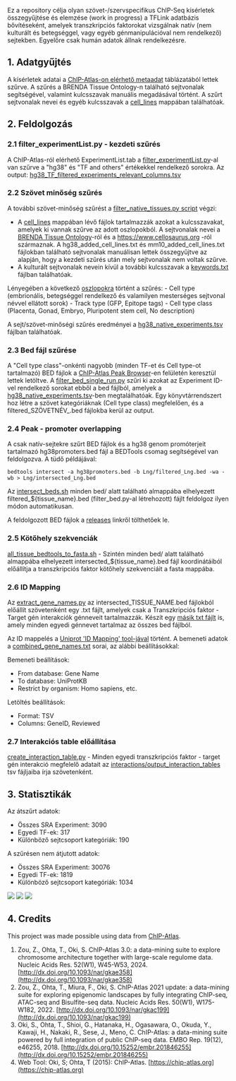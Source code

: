 Ez a repository célja olyan szövet-/szervspecifikus ChIP-Seq kísérletek összegyűjtése és elemzése (work in progress) a TFLink adatbázis bővítéseként, amelyek transzkripciós faktorokat vizsgálnak natív (nem kulturált és betegséggel, vagy egyéb génmanipulációval nem rendelkező) sejtekben. Egyelőre csak humán adatok állnak rendelkezésre.

## 1. Adatgyűjtés
A kísérletek adatai a [ChIP-Atlas-on elérhető metaadat](https://github.com/inutano/chip-atlas/wiki#tables-summarizing-metadata-and-files) táblázatából lettek szűrve. A szűrés a BRENDA Tissue Ontology-n található sejtvonalak segítségével, valamint kulcsszavak manuális megadásával történt. A szűrt sejtvonalak nevei és egyéb kulcsszavak a [cell_lines](https://github.com/kadan02/native_tissue_chip-seq_experiments/tree/master/cell_lines) mappában találhatóak. 

## 2. Feldolgozás

### 2.1 filter_experimentList.py - kezdeti szűrés
A ChIP-Atlas-ról elérhető ExperimentList.tab a [filter_experimentList.py](https://github.com/kadan02/native_tissue_chip-seq_experiments/blob/master/filter_experimentList.py)-al van szűrve a "hg38" és "TF and others" értékekkel rendelkező sorokra. Az output: [hg38_TF_filtered_experiments_relevant_columns.tsv](https://github.com/kadan02/native_tissue_chip-seq_experiments/blob/master/tsv/hg38_TF_filtered_experiments_relevant_columns.tsv)

### 2.2 Szövet minőség szűrés
 A további szövet-minőség szűrést a [filter_native_tissues.py script](https://github.com/kadan02/native_tissue_chip-seq_experiments/blob/master/filter_native_tissues.py) végzi:
   - A [cell_lines](https://github.com/kadan02/native_tissue_chip-seq_experiments/tree/master/cell_lines) mappában lévő fájlok tartalmazzák azokat a kulcsszavakat, amelyek ki vannak szűrve az adott oszlopokból. A sejtvonalak nevei a [BRENDA Tissue Ontology](https://www.ebi.ac.uk/ols4/ontologies/bto)-ról és a https://www.cellosaurus.org -ról származnak. A hg38_added_cell_lines.txt és mm10_added_cell_lines.txt fájlokban található sejtvonalak manuálisan lettek összegyűjtve az alapján, hogy a kezdeti szűrés után mely sejtvonalak nem voltak szűrve. 
   - A kulturált sejtvonalak nevein kívül a további kulcsszavak a [keywords.txt](https://github.com/kadan02/native_tissue_chip-seq_experiments/blob/master/cell_lines/keywords.txt) fájlban találhatóak.
  
   Lényegében a következő [oszlopokra](https://github.com/inutano/chip-atlas/wiki#tables-summarizing-metadata-and-files) történt a szűrés:
    - Cell type (embrionális, betegséggel rendelkező és valamilyen mesterséges sejtvonal névvel ellátott sorok)
    - Track type (GFP, Epitope tags)
    - Cell type class (Placenta, Gonad, Embryo, Pluripotent stem cell, No description)

A sejt/szövet-minőségi szűrés eredményei a [hg38_native_experiments.tsv](https://github.com/kadan02/native_tissue_chip-seq_experiments/blob/master/tsv/hg38_native_experiments.tsv) fájlban találhatóak.

### 2.3 Bed fájl szűrése
A "Cell type class"-onkénti nagyobb (minden TF-et és Cell type-ot tartalmazó) BED fájlok a [ChIP-Atlas Peak Browser](https://chip-atlas.org/peak_browser)-en felületén keresztül lettek letöltve. A [filter_bed_single_run.py](https://github.com/kadan02/native_tissue_chip-seq_experiments/blob/master/filter_bed.py) szűri ki azokat az Experiment ID-vel rendelkező sorokat ebből a bed fájlból, amelyek a [hg38_native_experiments.tsv](https://github.com/kadan02/native_tissue_chip-seq_experiments/blob/master/tsv/hg38_native_experiments.tsv)-ben megtalálhatóak. Egy könyvtárrendszert hoz létre a szövet kategóriáknak (Cell type class) megfelelően, és a filtered_SZÖVETNÉV_.bed fájlokba kerül az output.

### 2.4 Peak - promoter overlapping
A csak natív-sejtekre szűrt BED fájlok és a hg38 genom promóterjeit tartalmazó hg38promoters.bed fájl a BEDTools csomag segítségével van feldolgozva.
A tüdő példájával:
```
bedtools intersect -a hg38promoters.bed -b Lng/filtered_Lng.bed -wa -wb > Lng/intersected_Lng.bed
```
Az [intersect_beds.sh](https://github.com/kadan02/native_tissue_chip-seq_experiments/blob/master/intersect_beds.sh) minden bed/ alatt található almappába elhelyezett filtered_${tissue_name}.bed (filter_bed.py-al létrehozott) fájlt feldolgoz ilyen módon automatikusan.

A feldolgozott BED fájlok a [releases](https://github.com/kadan02/native_tissue_chip-seq_experiments/releases) linkről tölthetőek le.

### 2.5 Kötőhely szekvenciák

[all_tissue_bedtools_to_fasta.sh](https://github.com/kadan02/NativeTissueChIP/blob/master/all_tissue_bedtools_to_fasta.sh) - Szintén minden bed/ alatt található almappába elhelyezett intersected_${tissue_name}.bed fájl koordinátáiból előállítja a transzkripciós faktor kötőhely szekvenciáit a fasta mappába.

### 2.6 ID Mapping
 Az [extract_gene_names.py](https://github.com/kadan02/NativeTissueChIP/blob/master/extract_gene_names.py) az intersected_TISSUE_NAME.bed fájlokból előállít szövetenként egy .txt fájlt, amelyek csak a Transzkripciós faktor - Target gén interakciók génneveit tartalmazzák. Készít egy [másik txt fájlt](https://github.com/kadan02/NativeTissueChIP/blob/master/interactions/combined_gene_names.txt) is, amely minden egyedi génnevet tartalmaz az összes bed fájlból. 

Az ID mappelés a [Uniprot 'ID Mapping' tool-jával]((https://www.uniprot.org/id-mapping)) történt. A bemeneti adatok a [combined_gene_names.txt](https://github.com/kadan02/NativeTissueChIP/blob/master/interactions/combined_gene_names.txt) sorai, az alábbi beállításokkal:

Bemeneti beállítások:
   - From database: Gene Name 
   - To database: UniProtKB 
   - Restrict by organism: Homo sapiens, etc.

Letöltés beállítások:
   - Format: TSV
   - Columns: GeneID, Reviewed

### 2.7 Interakciós table előállítása
[create_interaction_table.py](https://github.com/kadan02/NativeTissueChIP/blob/master/interactions/create_interaction_table.py) - Minden egyedi transzkripciós faktor - target gén interakció megfelelő adatait az [interactions/output_interaction_tables](https://github.com/kadan02/NativeTissueChIP/tree/master/interactions/output_interaction_tables) tsv fájljaiba írja szövetenként.

## 3. Statisztikák
Az átszűrt adatok:
- Összes SRA Experiment: 3090
- Egyedi TF-ek: 317
- Különböző sejtcsoport kategóriák: 190

A szűrésen nem átjutott adatok:
- Összes SRA Experiment: 30076
- Egyedi TF-ek: 1819
- Különböző sejtcsoport kategóriák: 1034


![](https://github.com/kadan02/native_tissue_chip-seq_experiments/blob/master/figures/figure_tf.png)
![](https://github.com/kadan02/native_tissue_chip-seq_experiments/blob/master/figures/figure_cell_type_class.png)
![](https://github.com/kadan02/native_tissue_chip-seq_experiments/blob/master/figures/figure_cell_type.png)

## 4. Credits
This project was made possible using data from [ChIP-Atlas](https://chip-atlas.org).

1. Zou, Z., Ohta, T., Oki, S. ChIP-Atlas 3.0: a data-mining suite to explore chromosome architecture together with large-scale regulome data. Nucleic Acids Res. 52(W1), W45-W53, 2024. [http://dx.doi.org/10.1093/nar/gkae358](http://dx.doi.org/10.1093/nar/gkae358)
2. Zou, Z., Ohta, T., Miura, F., Oki, S. ChIP-Atlas 2021 update: a data-mining suite for exploring epigenomic landscapes by fully integrating ChIP-seq, ATAC-seq and Bisulfite-seq data. Nucleic Acids Res. 50(W1), W175-W182, 2022. [http://dx.doi.org/10.1093/nar/gkac199](http://dx.doi.org/10.1093/nar/gkac199)
3. Oki, S., Ohta, T., Shioi, G., Hatanaka, H., Ogasawara, O., Okuda, Y., Kawaji, H., Nakaki, R., Sese, J., Meno, C. ChIP-Atlas: a data-mining suite powered by full integration of public ChIP-seq data. EMBO Rep. 19(12), e46255, 2018. [http://dx.doi.org/10.15252/embr.201846255](http://dx.doi.org/10.15252/embr.201846255)
4. Web Tool: Oki, S; Ohta, T (2015): ChIP-Atlas. [https://chip-atlas.org](https://chip-atlas.org)

